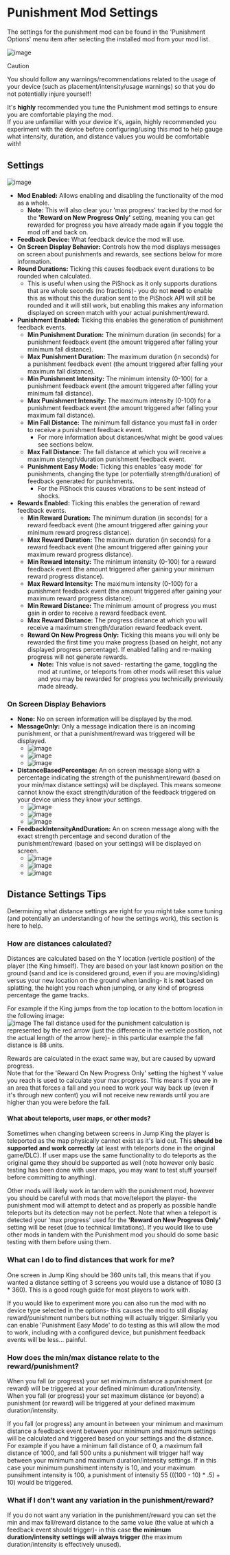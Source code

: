 # Punishment Mod Settings

The settings for the punishment mod can be found in the 'Punishment Options' menu item after selecting the installed mod from your mod list.

![image](https://github.com/user-attachments/assets/e265a176-1139-434e-ade7-66dd2dffafc2)

> [!CAUTION]
> You should follow any warnings/recommendations related to the usage of your device (such as placement/intensity/usage warnings) so that you do not potentially injure yourself!
>
> It's **highly** recommended you tune the Punishment mod settings to ensure you are comfortable playing the mod.  
> If you are unfamiliar with your device it's, again, highly recommended you experiment with the device before configuring/using this mod to help gauge what intensity, duration, and distance values you would be comfortable with!

## Settings

![image](https://github.com/zarradeth/JumpKing-Punishment/assets/20621507/8745b41e-d8cb-4879-98a6-93b018a9871d)

- **Mod Enabled:** Allows enabling and disabling the functionality of the mod as a whole.
  - **Note:** This will also clear your 'max progress' tracked by the mod for the **'Reward on New Progress Only'** setting, meaning you can get rewarded for progress you have already made again if you toggle the mod off and back on.
- **Feedback Device:** What feedback device the mod will use.
- **On Screen Display Behavior:** Controls how the mod displays messages on screen about punishments and rewards, see sections below for more information.
- **Round Durations:** Ticking this causes feedback event durations to be rounded when calculated.
  - This is useful when using the PiShock as it only supports durations that are whole seconds (no fractions)- you do not **need** to enable this as without this the duration sent to the PiShock API will still be rounded and it will still work, but enabling this makes any information displayed on screen match with your actual punishment/reward.
- **Punishment Enabled:** Ticking this enables the generation of punishment feedback events.
  - **Min Punishment Duration:** The minimum duration (in seconds) for a punishment feedback event (the amount triggered after falling your minimum fall distance).
  - **Max Punishment Duration:** The maximum duration (in seconds) for a punishment feedback event (the amount triggered after falling your maximum fall distance).
  - **Min Punishment Intensity:** The minimum intensity (0-100) for a punishment feedback event (the amount triggered after falling your minimum fall distance).
  - **Max Punishment Intensity:** The maximum intensity (0-100) for a punishment feedback event (the amount triggered after falling your maximum fall distance).
  - **Min Fall Distance:** The minimum fall distance you must fall in order to receive a punishment feedback event.
    - For more information about distances/what might be good values see sections below.
  - **Max Fall Distance:** The fall distance at which you will receive a maximum stength/duration punishment feedback event.
  - **Punishment Easy Mode:** Ticking this enables 'easy mode' for punishments, changing the type (or potentially strength/duration) of feedback generated for punishments.
    - For the PiShock this causes vibrations to be sent instead of shocks.  
- **Rewards Enabled:** Ticking this enables the generation of reward feedback events.
  - **Min Reward Duration:** The minimum duration (in seconds) for a reward feedback event (the amount triggered after gaining your minimum reward progress distance).
  - **Max Reward Duration:** The maximum duration (in seconds) for a reward feedback event (the amount triggered after gaining your maximum reward progress distance).
  - **Min Reward Intensity:** The minimum intensity (0-100) for a reward feedback event (the amount triggered after gaining your minimum reward progress distance).
  - **Max Reward Intensity:** The maximum intensity (0-100) for a punishment feedback event (the amount triggered after gaining your maximum reward progress distance).
  - **Min Reward Distance:** The minimum amount of progress you must gain in order to receive a reward feedback event.
  - **Max Reward Distance:** The progress distance at which you will receive a maximum strength/duration reward feedback event.
  - **Reward On New Progress Only:** Ticking this means you will only be rewarded the first time you make progress (based on height, not any displayed progress percentage). If enabled falling and re-making progress will not generate rewards.
    - **Note:** This value is not saved- restarting the game, toggling the mod at runtime, or teleports from other mods will reset this value and you may be rewarded for progress you technically previously made already.

 ### On Screen Display Behaviors

- **None:** No on screen information will be displayed by the mod.
- **MessageOnly:** Only a message indication there is an incoming punishment, or that a punishment/reward was triggered will be displayed.
  - ![image](https://github.com/zarradeth/JumpKing-Punishment/assets/20621507/093211e9-acd2-4a7e-8e9e-e14189cdf592)
  - ![image](https://github.com/zarradeth/JumpKing-Punishment/assets/20621507/87e32a37-6022-44cd-8532-9b297cd297ad)
  - ![image](https://github.com/zarradeth/JumpKing-Punishment/assets/20621507/2824ca3f-94b6-4abc-ad4e-fba82859632b)
- **DistanceBasedPercentage:** An on screen message along with a percentage indicating the strength of the punishment/reward (based on your min/max distance settings) will be displayed. This means someone cannot know the exact strength/duration of the feedback triggered on your device unless they know your settings.
  - ![image](https://github.com/zarradeth/JumpKing-Punishment/assets/20621507/368d16a0-0b51-4442-9de6-e980194e188e)
  - ![image](https://github.com/zarradeth/JumpKing-Punishment/assets/20621507/d88085af-853e-4a6d-9cad-99e2d927cd48)
  - ![image](https://github.com/zarradeth/JumpKing-Punishment/assets/20621507/7b50d290-3803-4f59-8043-6102eb47df23)
- **FeedbackIntensityAndDuration:** An on screen message along with the exact strength percentage and second duration of the punishment/reward (based on your settings) will be displayed on screen.
  - ![image](https://github.com/zarradeth/JumpKing-Punishment/assets/20621507/bf937f2f-0844-4677-8930-ff4a1d4d36ed)
  - ![image](https://github.com/zarradeth/JumpKing-Punishment/assets/20621507/be47a9e3-8cbf-42a4-9a0b-4689a6cb933a)
  - ![image](https://github.com/zarradeth/JumpKing-Punishment/assets/20621507/1b8e1099-7c89-4088-9af3-c542319b256c)

## Distance Settings Tips

Determining what distance settings are right for you might take some tuning (and potentially an understanding of how the settings work), this section is here to help.

### How are distances calculated?

Distances are calculated based on the Y location (verticle position) of the player (the King himself). They are based on your last known position on the ground (sand and ice is considered ground, even if you are moving/sliding) versus your new location on the ground when landing- it is **not** based on splatting, the height you reach when jumping, or any kind of progress percentage the game tracks.

For example if the King jumps from the top location to the bottom location in the following image:  
![image](https://github.com/zarradeth/JumpKing-Punishment/assets/20621507/731aa54c-5d37-42cc-850d-b97687c6134e)
The fall distance used for the punishment calculation is represented by the red arrow (just the difference in the verticle position, not the actual length of the arrow here)- in this particular example the fall distance is 88 units.

Rewards are calculated in the exact same way, but are caused by upward progress.  
Note that for the 'Reward On New Progress Only' setting the highest Y value you reach is used to calculate your max progress. This means if you are in an area that forces a fall and you need to work your way back up (even if it's through new content) you will not receive new rewards until you are higher than you were before the fall.

#### What about teleports, user maps, or other mods?

Sometimes when changing between screens in Jump King the player is teleported as the map physically cannot exist as it's laid out. This **should be supported and work correctly** (at least with teleports done in the original game/DLC). If user maps use the same functionality to do teleports as the original game they should be supported as well (note however only basic testing has been done with user maps, you may want to test stuff yourself before committing to anything).

Other mods will likely work in tandem with the punishment mod, however you should be careful with mods that move/teleport the player- the punishment mod will attempt to detect and as properly as possible handle teleports but its detection may not be perfect. Note that when a teleport is detected your 'max progress' used for the **'Reward on New Progress Only'** setting will be reset (due to technical limitations). If you would like to use other mods in tandem with the Punishment mod you should do some basic testing with them before using them.

### What can I do to find distances that work for me?

One screen in Jump King should be 360 units tall, this means that if you wanted a distance setting of 3 screens you would use a distance of 1080 (3 * 360). This is a good rough guide for most players to work with.

If you would like to experiment more you can also run the mod with no device type selected in the options- this causes the mod to still display reward/punishment numbers but nothing will actually trigger. Similarly you can enable 'Punishment Easy Mode' to do testing as this will allow the mod to work, including with a configured device, but punishment feedback events will be less... painful.

### How does the min/max distance relate to the reward/punishment?

When you fall (or progress) your set minimum distance a punishment (or reward) will be triggered at your defined minimum duration/intensity.  
When you fall (or progress) your set maximum distance (or beyond) a punishment (or reward) will be triggered at your defined maximum duration/intensity.

If you fall (or progress) any amount in between your minimum and maximum distance a feedback event between your minimum and maximum settings will be calculated and triggered based on your settings and the distance.  
For example if you have a minimum fall distance of 0, a maximum fall distance of 1000, and fall 500 units a punishment will trigger half way between your minimum and maximum duration/intensity settings. If in this case your minimum punshiment intensity is 10, and your maximum punsihment intensity is 100, a punishment of intensity 55 (((100 - 10) * .5) + 10) would be triggered.

### What if I don't want any variation in the punishment/reward?

If you do not want any variation in the punishment/reward you can set the min and max fall/reward distance to the same value (the value at which a feedback event should trigger)- in this case **the minimum duration/intensity settings will always trigger** (the maximum duration/intensity is effectively unused).

